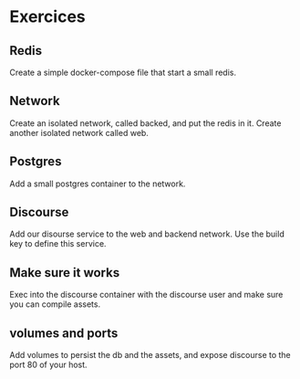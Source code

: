 # Exercices

## Redis

Create a simple docker-compose file that start a small redis.

## Network

Create an isolated network, called backed,  and put the redis in it.
Create another isolated network called web.

## Postgres

Add a small postgres container to the network.

## Discourse

Add our disourse service to the web and backend network.
Use the build key to define this service.

## Make sure it works

Exec into the discourse container with the discourse user and make sure you can compile assets.

## volumes and ports

Add volumes to persist the db and the assets, and expose discourse to the port 80 of your host.
